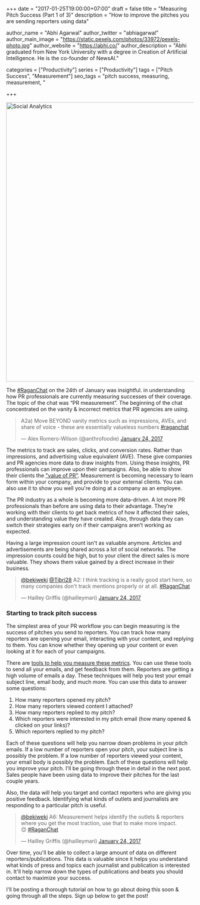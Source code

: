 +++
date = "2017-01-25T19:00:00+07:00"
draft = false
title = "Measuring Pitch Success (Part 1 of 3)"
description = "How to improve the pitches you are sending reporters using data"

author_name = "Abhi Agarwal"
author_twitter = "abhiagarwal"
author_main_image = "https://static.pexels.com/photos/33972/pexels-photo.jpg"
author_website = "https://abhi.co/"
author_description = "Abhi graduated from New York University with a degree in Creation of Artificial Intelligence. He is the co-founder of NewsAI."

categories = ["Productivity"]
series = ["Productivity"]
tags = ["Pitch Success", "Measurement"]
seo_tags = "pitch success, measuring, measurement, "

+++

<img src="https://static.pexels.com/photos/33972/pexels-photo.jpg" width="750px" alt="Social Analytics">

<!-- Learning from data in PR -->

The [#RaganChat](https://twitter.com/search?q=%23RaganChat&src=typd) on the 24th of January was insightful. in understanding how PR professionals are currently measuring successes of their coverage. The topic of the chat was “PR measurement”. The beginning of the chat concentrated on the vanity & incorrect metrics that PR agencies are using.

<blockquote class="twitter-tweet" data-lang="en"><p lang="en" dir="ltr">A2a) Move BEYOND vanity metrics such as impressions, AVEs, and share of voice - these are essentially valueless numbers  <a href="https://twitter.com/hashtag/raganchat?src=hash">#raganchat</a></p>&mdash; Alex Romero-Wilson (@anthrofoodie) <a href="https://twitter.com/anthrofoodie/status/823986679723724801">January 24, 2017</a></blockquote>
<script async src="//platform.twitter.com/widgets.js" charset="utf-8"></script>

The metrics to track are sales, clicks, and conversion rates. Rather than impressions, and advertising value equivalent (AVE). These give companies and PR agencies more data to draw insights from. Using these insights, PR professionals can improve upon their campaigns. Also, be able to show their clients the ["value of PR"](https://twitter.com/anthrofoodie/status/823987668807798791). Measurement is becoming necessary to learn form within your company, and provide to your external clients. You can also use it to show you well you're doing at a company as an employee.

The PR industry as a whole is becoming more data-driven. A lot more PR professionals than before are using data to their advantage. They’re working with their clients to get back metrics of how it affected their sales, and understanding value they have created. Also, through data they can switch their strategies early on if their campaigns aren’t working as expected.

Having a large impression count isn't as valuable anymore. Articles and advertisements are being shared across a lot of social networks. The impression counts could be high, but to your client the direct sales is more valuable. They shows them value gained by a direct increase in their business.

<blockquote class="twitter-tweet" data-conversation="none" data-lang="en"><p lang="en" dir="ltr"><a href="https://twitter.com/bekiweki">@bekiweki</a> <a href="https://twitter.com/Tibri28">@Tibri28</a> A2: I think tracking is a really good start here, so many companies don&#39;t track mentions properly or at all. <a href="https://twitter.com/hashtag/RaganChat?src=hash">#RaganChat</a></p>&mdash; Hailley Griffis (@hailleymari) <a href="https://twitter.com/hailleymari/status/823988422587125760">January 24, 2017</a></blockquote>
<script async src="//platform.twitter.com/widgets.js" charset="utf-8"></script>

### Starting to track pitch success

The simplest area of your PR workflow you can begin measuring is the success of pitches you send to reporters. You can track how many reporters are opening your email, interacting with your content, and replying to them. You can know whether they opening up your content or even looking at it for each of your campaigns.

There are <a href="https://www.newsai.co/" target="_blank">tools to help you measure these metrics</a>. You can use these tools to send all your emails, and get feedback from them. Reporters are getting a high volume of emails a day. These techniques will help you test your email subject line, email body, and much more. You can use this data to answer some questions:

1. How many reporters opened my pitch?
2. How many reporters viewed content I attached?
3. How many reporters replied to my pitch?
4. Which reporters were interested in my pitch email (how many opened & clicked on your links)?
5. Which reporters replied to my pitch?

Each of these questions will help you narrow down problems in your pitch emails. If a low number of reporters open your pitch, your subject line is possibly the problem. If a low number of reporters viewed your content, your email body is possibly the problem. Each of these questions will help you improve your pitch. I'll be going through these in detail in the next post. Sales people have been using data to improve their pitches for the last couple years.

Also, the data will help you target and contact reporters who are giving you positive feedback. Identifying what kinds of outlets and journalists are responding to a particular pitch is useful.

<blockquote class="twitter-tweet" data-lang="en"><p lang="en" dir="ltr"><a href="https://twitter.com/bekiweki">@bekiweki</a> A6: Measurement helps identify the outlets &amp; reporters where you get the most traction, use that to make more impact. 😊 <a href="https://twitter.com/hashtag/RaganChat?src=hash">#RaganChat</a></p>&mdash; Hailley Griffis (@hailleymari) <a href="https://twitter.com/hailleymari/status/823994905131450371">January 24, 2017</a></blockquote>
<script async src="//platform.twitter.com/widgets.js" charset="utf-8"></script>

Over time, you'll be able to collect a large amount of data on different reporters/publications. This data is valuable since it helps you understand what kinds of press and topics each journalist and publication is interested in. It'll help narrow down the types of publications and beats you should contact to maximize your success.

I'll be posting a thorough tutorial on how to go about doing this soon & going through all the steps. Sign up below to get the post!
